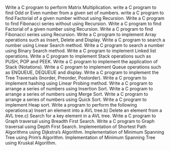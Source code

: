 Write a C program to perform Matrix Multiplication.
write a C program to find Odd or Even number from a given set of numbers.
write a C program to find Factorial of a given number without using Recursion.
Write a C program to find Fibonacci series without using Recursion.
Write a C program to find Factorial of a given number using Recursion.
Write a C program to find Fibonacci series using Recursion.
Write a C program to implement Array operations such as Insert, Delete and Display.
Write a C program to search a number using Linear Search method.
Write a C program to search a number using Binary Search method.
Write a C program to implement Linked list operations.
Write a C program to implement Stack operations such as PUSH, POP and PEEK.
Write a C program to implement the application of Stack (Notations).
Write a C program to implement Queue operations such as ENQUEUE, DEQUEUE and display.
Write a C program to implement the Tree Traversals (Inorder, Preorder, Postorder).
Write a C program to implement hashing using Linear Probing method.
Write a C program to arrange a series of numbers using Insertion Sort.
Write a C program to arrange a series of numbers using Merge Sort.
Write a C program to arrange a series of numbers using Quick Sort.
Write a C program to implement Heap sort.
Write a program to perform the following operations:a) Insert an element into a AVL tree.b) Delete an element from a AVL tree.c) Search for a key element in a AVL tree.
Write a C program to Graph traversal using Breadth First Search.
Write a C program to Graph traversal using Depth First Search.
Implementation of Shortest Path Algorithms using Dijkstra’s Algorithm.
Implementation of Minimum Spanning Tree using Prim’s Algorithm.
Implementation of Minimum Spanning Tree using Kruskal Algorithm.
